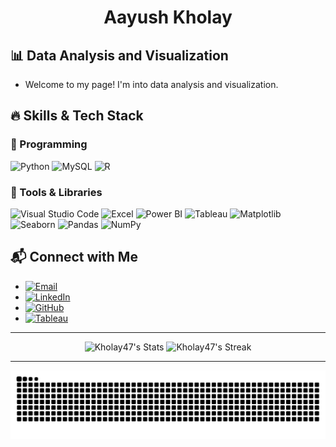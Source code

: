 <h1 align="center"> Aayush Kholay

## 📊 Data Analysis and Visualization

- Welcome to my page! I'm into data analysis and visualization.

## 🔥 Skills & Tech Stack

### 📌 Programming

![Python](https://img.shields.io/badge/Python-3776AB?style=for-the-badge&logo=python&logoColor=white)
![MySQL](https://img.shields.io/badge/MySQL-4479A1?style=for-the-badge&logo=mysql&logoColor=white)
![R](https://img.shields.io/badge/R-276DC3?style=for-the-badge&logo=r&logoColor=white)

### 📌 Tools & Libraries

![Visual Studio Code](https://img.shields.io/badge/VS%20Code-007ACC?style=for-the-badge&logo=visual-studio-code&logoColor=white)
![Excel](https://img.shields.io/badge/Microsoft_Excel-217346?style=for-the-badge&logo=microsoft-excel&logoColor=white)
![Power BI](https://img.shields.io/badge/Power%20BI-F2C811?style=for-the-badge&logo=power-bi&logoColor=black)
![Tableau](https://img.shields.io/badge/Tableau-E97627?style=for-the-badge&logo=tableau&logoColor=white)
![Matplotlib](https://img.shields.io/badge/Matplotlib-11557C?style=for-the-badge&logo=matplotlib&logoColor=white)
![Seaborn](https://img.shields.io/badge/Seaborn-009E73?style=for-the-badge&logo=seaborn&logoColor=white)
![Pandas](https://img.shields.io/badge/Pandas-150458?style=for-the-badge&logo=pandas&logoColor=white)
![NumPy](https://img.shields.io/badge/NumPy-013243?style=for-the-badge&logo=numpy&logoColor=white)


## 📬 Connect with Me
-  [![Email](https://img.shields.io/badge/Email-D14836?style=for-the-badge&logo=gmail&logoColor=white)](mailto:aayushkholay@gmail.com)
- [![LinkedIn](https://img.shields.io/badge/LinkedIn-0A66C2?style=for-the-badge&logo=linkedin&logoColor=white)](https://www.linkedin.com/in/aayush-kholay)  
- [![GitHub](https://img.shields.io/badge/GitHub-181717?style=for-the-badge&logo=github&logoColor=white)](https://github.com/kholay47)
- [![Tableau](https://img.shields.io/badge/Tableau%20Vizzes-E97627?style=for-the-badge&logo=tableau&logoColor=white)](https://public.tableau.com/app/profile/aayush.kholay/vizzes)

---
<div align="center">
  <img src="https://github-readme-stats.vercel.app/api?username=Kholay47&theme=default&show_icons=true&hide_border=false&count_private=false" alt="Kholay47's Stats" />
  <img src="https://github-readme-streak-stats.herokuapp.com/?user=Kholay47&theme=default&hide_border=false" alt="Kholay47's Streak" />
</div>


---
<div align="center">
  <img src="https://raw.githubusercontent.com/Kholay47/Kholay47/output/github-snake.svg" alt="snake gif" />
</div>
